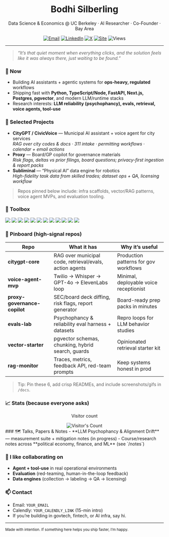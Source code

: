 <!--
Tip: this README lives at github.com/<your-username>/<your-username>
Keep it crisp. Update "Now" quarterly. Pin 6 best repos.
-->

<h1 align="center">Bodhi Silberling</h1>

<p align="center">
  Data Science & Economics @ UC Berkeley · AI Researcher · Co-Founder · Bay Area
</p>

<p align="center">
  <a href="mailto:bodhisilberling@berkeley.edu"><img alt="Email" src="https://img.shields.io/badge/Email-Contacts-blue?logo=gmail"></a>
  <a href="https://www.linkedin.com/in/bodhisilberling/"><img alt="LinkedIn" src="https://img.shields.io/badge/LinkedIn-Connect-0A66C2?logo=linkedin&logoColor=white"></a>
  <a href="https://X.com/bodhisilberling"><img alt="X" src="https://img.shields.io/badge/Follow-@YOUR_TWITTER-111?logo=x"></a>
  <a href="https://bodhisilberling.net"><img alt="Site" src="https://img.shields.io/badge/Website-bodhi.dev-000"></a>
  <img alt="Views" src="https://komarev.com/ghpvc/?username=bodhisilberling-2027&style=flat&color=blue">
</p>

---

> *“It’s that quiet moment when everything clicks, and the solution feels like it was always there, just waiting to be found.”*

### 🧭 Now
- Building AI assistants + agentic systems for **ops-heavy, regulated** workflows  
- Shipping fast with **Python, TypeScript/Node, FastAPI, Next.js, Postgres, pgvector**, and modern LLM/runtime stacks  
- Research interests: **LLM reliability (psychophancy), evals, retrieval, voice agents, tool-use**

### 🚀 Selected Projects
- **CityGPT / CivicVoice** — Municipal AI assistant + voice agent for city services  
  _RAG over city codes & docs · 311 intake · permitting workflows · calendar + email actions_
- **Proxy** — Board/GP copilot for governance materials  
  _Risk flags, deltas vs prior filings, board questions; privacy-first ingestion & report packs_
- **Subliminal** — “Physical AI” data engine for robotics  
  _High-fidelity task data from skilled trades; dataset ops + QA, licensing workflow_

> Repos pinned below include: infra scaffolds, vector/RAG patterns, voice agent MVPs, and evaluation tooling.

### 🧰 Toolbox
<p>
  <img src="https://img.shields.io/badge/Python-3776AB?logo=python&logoColor=white">
  <img src="https://img.shields.io/badge/TypeScript-3178C6?logo=typescript&logoColor=white">
  <img src="https://img.shields.io/badge/FastAPI-009688?logo=fastapi&logoColor=white">
  <img src="https://img.shields.io/badge/Node-339933?logo=node.js&logoColor=white">
  <img src="https://img.shields.io/badge/Next.js-000000?logo=nextdotjs&logoColor=white">
  <img src="https://img.shields.io/badge/Postgres-4169E1?logo=postgresql&logoColor=white">
  <img src="https://img.shields.io/badge/Redis-DC382D?logo=redis&logoColor=white">
  <img src="https://img.shields.io/badge/Docker-2496ED?logo=docker&logoColor=white">
  <img src="https://img.shields.io/badge/OpenAI-412991?logo=openai&logoColor=white">
  <img src="https://img.shields.io/badge/Whisper-222">
  <img src="https://img.shields.io/badge/ElevenLabs-111">
  <img src="https://img.shields.io/badge/Twilio-FF0000?logo=twilio&logoColor=white">
</p>

### 📌 Pinboard (high-signal repos)
| Repo | What it has | Why it’s useful |
|---|---|---|
| **citygpt-core** | RAG over municipal code, retrieval/evals, action agents | Production patterns for gov workflows |
| **voice-agent-mvp** | Twilio → Whisper → GPT-4o → ElevenLabs loop | Minimal, deployable voice receptionist |
| **proxy-governance-copilot** | SEC/board deck diffing, risk flags, report generator | Board-ready prep packs in minutes |
| **evals-lab** | Psychophancy & reliability eval harness + datasets | Repro loops for LLM behavior studies |
| **vector-starter** | pgvector schemas, chunking, hybrid search, guards | Opinionated retrieval starter kit |
| **rag-monitor** | Traces, metrics, feedback API, red-team prompts | Keep systems honest in prod |

> Tip: Pin these 6, add crisp READMEs, and include screenshots/gifs in `/docs`.

### 📈 Stats (because everyone asks)
<div align="center"> 
  <p>Visitor count</p>
  <img src="https://profile-counter.glitch.me/{USERNAME}/count.svg" alt="Visitor's Count" />
</div>
### 🗺️ Talks, Papers & Notes
- **LLM Psychophancy & Alignment Drift** — measurement suite + mitigation notes (in progress)  
- Course/research notes across **political economy, finance, and ML** (see `/notes`)

### 🤝 I like collaborating on
- **Agent + tool-use** in real operational environments  
- **Evaluation** (red-teaming, human-in-the-loop feedback)  
- **Data engines** (collection → labeling → QA → licensing)

### 📫 Contact
- Email: `YOUR_EMAIL`
- Calendly: `YOUR_CALENDLY_LINK` (15-min intro)
- If you’re building in govtech, fintech, or AI infra, say hi.

---

<sub>Made with intention. If something here helps you ship faster, I’m happy.</sub>
